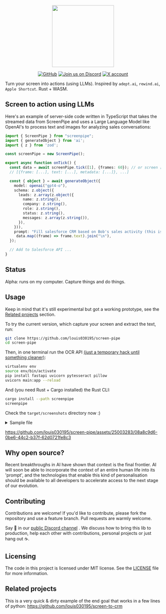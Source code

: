 
<p align="center">
    <br>
       <img src="https://github.com/louis030195/screen-pipe/assets/25003283/289bbee7-79bb-4251-9516-878a1c40dcd0" width="200"/>
    <br>
<p>
<p align="center">
    <a href="https://github.com/louis030195/screen-pipe/blob/main/LICENSE"><img alt="GitHub" src="https://img.shields.io/github/license/huggingface/datasets.svg?color=blue"></a>
    <a href="https://discord.gg/dU9EBuw7Uq"><img alt="Join us on Discord" src="https://img.shields.io/discord/823813159592001537?color=5865F2&logo=discord&logoColor=white"></a>
    <a href="https://twitter.com/screen_pipe"><img alt="X account" src="https://img.shields.io/twitter/url/https/twitter.com/diffuserslib.svg?style=social&label=Follow%20%40screen_pipe"></a>
</p>

Turn your screen into actions (using LLMs). Inspired by `adept.ai`, `rewind.ai`, `Apple Shortcut`. Rust + WASM.

## Screen to action using LLMs
Here's an example of server-side code written in TypeScript that takes the streamed data from ScreenPipe and uses a Large Language Model like OpenAI's to process text and images for analyzing sales conversations:

```typescript
import { ScreenPipe } from "screenpipe";
import { generateObject } from 'ai';
import { z } from 'zod';

const screenPipe = new ScreenPipe();

export async function onTick() {
  const data = await screenPipe.tick([1], {frames: 60}); // or screen [1, 2, 3, ...]
  // [{frame: [...], text: [...], metadata: [...]}, ...]

  const { object } = await generateObject({
    model: openai("gpt4-o"),
    schema: z.object({
      leads: z.array(z.object({
        name: z.string(),
        company: z.string(),
        role: z.string(),
        status: z.string(),
        messages: z.array(z.string()),
      }),
    })),
    prompt: "Fill salesforce CRM based on Bob's sales activity (this is what appeared on his screen): " +
     data.map((frame) => frame.text).join("\n"),
  });

  // Add to Salesforce API ...
}
```

## Status 

Alpha: runs on my computer. Capture things and do things.


## Usage

Keep in mind that it's still experimental but got a working prototype, see the [Related projects](#related-projects) section.

To try the current version, which capture your screen and extract the text, run:

```bash
git clone https://github.com/louis030195/screen-pipe
cd screen-pipe
```

Then, in one terminal run the OCR API [(just a temporary hack until something cleaner)](https://github.com/louis030195/screen-pipe/issues/7):

```bash
virtualenv env
source env/bin/activate
pip install fastapi uvicorn pytesseract pillow
uvicorn main:app --reload
```

And (you need Rust + Cargo installed) the Rust CLI:

```bash
cargo install --path screenpipe
screenpipe
```

Check the `target/screenshots` directory now :)

<details>
  <summary>Sample file</summary>

  Basically ends up with bunch of image + JSON pairs with the OCR:
  
  ```json
{"text":"{\"text\":\"e P& screen-pipe Ow 33\\nOo Pe Av @ Cargo.toml M ® main.rs MX {} ® main.py 1, U cay\\n\\\\Y OPEN EDITORS screenpipe > src > ® main.rs > @ process_image\\n© Cargo.tom! screenpipe M async fn call_ocr_api(image_path: &str) — Result<String, reqwest::Error> {\\nX ® main.rs screenpipe/src M let text = response.text().await?;\\n{} Ok( text)\\n@ main.py 1,U }\\n\\\\ SCREEN-PIPE\\n> __pycache_ async fn process_image(filename: String) {\\n> .github // Example async post-processing function\\n> cy // Perform tasks like extracting text or making API calls here\\nMrecicervine println!(\\\"Processing image asynchronously: {}\\\", filename);\\nv ste // Simulate async work Lr\\n. j // tokio:: time :: sleep(Duration:: from_secs(1)).await;\\n® main.rs M y , . .\\n. y let text = call_ocr_api( &filename).await.unwrap();\\ny println!(\\\"OCR result: {}\\\", text);\\n80,\\n Cargo.toml M y // Create a JSON object\\n¥ y let json = serde_json::json!({ \\\"text\\\": text });\\n> y let new_filename = filename.replace( \\\"\\\\png\\\", \\\",json\\\");\\n> y let mut file = File::create( new_filename).unwrap();\\n> y file.write_all( json.to_string().as_bytes()).unwrap();\\n>  ¥\\n>\\n> fn screenpipe(path: &Sstr, interval: f32, running: Arc<AtomicBool>) {\\n{} // delete and recreate the directory\\nPROBLEMS 9 OUTPUT DEBUGCONSOLE TERMINAL PORTS tu we A xX\\n® .gitignore Found 1 monitors | (9 screenpipe A\\nScreenshots will be saved to target/screenshots =\\nInterval: @ seconds (g bash A\\n Cargo.toml Press Ctrl+C to stop I @ Python A\\n® Cross.toml\\n$ install.sh TN TN TN TN JN /_/\\\\ TIN TN TW\\nf{ LICENSE.md J f:/_ / /:/ VEEN J f:/_ J f:/_ \\\\OA\\\\:\\\\ J /::\\\\ 1 IN I PS I Pl.\\nnr . ar wn ee a eee ee ee ee VAN J L:1\\\\:\\\\1 131 J 1:1\\\\:\\\\7_ 1:7 /N\\n> CET PS? 11U 1 i ee ee ee ee ee A 9 hod? ee ee 9 ey ee 2 —--\\\\--\\\\:\\\\ J f:/~1:1__12\\\\ ee shed et ee\\n@ README.md 7 Aa AY ee ee A 9 a ® ®  ® a  ® \\\\ JA 1 121N\\\\_NIN?\\\\_S S31 121131 1:1 /N\\nNONE /e7N ONIN ZN NM ttt NEE NO NAA IN \\\\i\\\\ee\\\\e\\\\/ \\\\A\\\\HW:/ NONE AINA 27\\nNONE 722 NNN LSD NX Nit/eere NONE DD NONE Lt NONI ee \\\\ \\\\is/ \\\\Ne/\\\\ N\\\\esZ NO NitZ /:/\\nVW Jf NNN NNN VON: NONE NNN \\\\O\\\\N\\\\ J_S:/ \\\\ \\\\:\\\\ XN NINA:/\\n/_/:/ \\\\ \\\\is/ VAN \\\\ \\\\is/ \\\\ \\\\sa/ \\\\O\\\\N\\\\ \\\\O\\\\N\\\\ \\\\_V \\\\ Vt \\\\ \\\\s2/\\n\\\\__V \\\\__V \\\\__V \\\\__V \\\\__V \\\\__V \\\\__V \\\\__V \\\\__V\\n* Update Cursor? I\\n> BRILLIANT Ai. .--.-. --- eee eee\\n\\n& mains 2 @©®1A1@7_ rust-analyzer Ln80,Col1 Rust Copilot++ &\\n\"}"}
  ```

And the idea is to feed this to an LLM that do rest of the work
</details>


https://github.com/louis030195/screen-pipe/assets/25003283/08a8c9d6-0be6-44c2-b37f-62d0721fe8c3


## Why open source?

Recent breakthroughs in AI have shown that context is the final frontier. AI will soon be able to incorporate the context of an entire human life into its 'prompt', and the technologies that enable this kind of personalisation should be available to all developers to accelerate access to the next stage of our evolution.  

## Contributing

Contributions are welcome! If you'd like to contribute, please fork the repository and use a feature branch. Pull requests are warmly welcome.

Say 👋 in our [public Discord channel](https://discord.gg/dU9EBuw7Uq) . We discuss how to bring this lib to production, help each other with contributions, personal projects or just hang out ☕.

## Licensing

The code in this project is licensed under MIT license. See the [LICENSE](LICENSE.md) file for more information.

## Related projects

This is a very quick & dirty example of the end goal that works in a few lines of python:
https://github.com/louis030195/screen-to-crm
